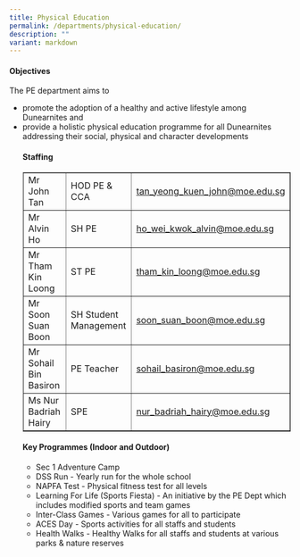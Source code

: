 ```yaml
---
title: Physical Education
permalink: /departments/physical-education/
description: ""
variant: markdown
---
```

<h4>Objectives</h4>
<p>The PE department aims to</p><ul>
<li>promote the adoption of a healthy and active lifestyle among Dunearnites and</li>
<li>provide a holistic physical education programme for all Dunearnites addressing their social, physical and character developments</li>
<h4>Staffing</h4>
<table border="1" width="100%" cellspacing="0" cellpadding="0">
<tbody>
<tr>
<td>Mr John Tan</td>
<td>HOD PE &amp; CCA</td>
<td><a href="mailto:tan_yeong_kuen_john@moe.edu.sg" target="">tan_yeong_kuen_john@moe.edu.sg</a></td></tr>
<tr><td>Mr Alvin Ho</td>
<td>SH PE</td>
<td><a href="mailto:ho_wei_kwok_alvin@moe.edu.sg" target="">ho_wei_kwok_alvin@moe.edu.sg</a></td>
</tr><tr>
<td>Mr Tham Kin Loong</td>
<td>ST PE</td>
<td><a href="mailto:tham_kin_loong@moe.edu.sg" target="">tham_kin_loong@moe.edu.sg</a></td>
</tr><tr>
<td>Mr Soon Suan Boon</td>
<td>SH Student Management</td>
<td><a href="mailto:soon_suan_boon@moe.edu.sg" target="">soon_suan_boon@moe.edu.sg</a></td>
</tr><tr>
<td>Mr Sohail Bin Basiron</td>
<td>PE Teacher&nbsp;</td>
<td><a href="mailto:sohail_basiron@moe.edu.sg" target="">sohail_basiron@moe.edu.sg</a></td>
</tr>

<tr>
<td>Ms Nur Badriah Hairy</td>
<td>SPE</td>
<td><a href="mailto:nur_badriah_hairy@moe.edu.sg" target="">nur_badriah_hairy@moe.edu.sg</a></td>
</tr>
</tbody>
</table>
<h4>Key Programmes (Indoor and Outdoor)</h4>
<ul>
<li>Sec 1 Adventure Camp</li>
<li>DSS Run - Yearly run for the whole school</li>
<li>NAPFA Test - Physical fitness test for all levels</li>
<li>Learning For Life (Sports Fiesta) - An initiative by the PE Dept which includes modified sports and team games</li>
<li>Inter-Class Games - Various games for all to participate</li>
<li>ACES Day - Sports activities for all staffs and students</li>
<li>Health Walks - Healthy Walks for all staffs and students at various parks &amp; nature reserves</li>
</ul></ul>